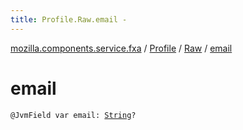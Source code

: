 ```yaml
---
title: Profile.Raw.email - 
---
```


[mozilla.components.service.fxa](../../index.html) / [Profile](../index.html) / [Raw](index.html) / [email](./email.html)

# email

`@JvmField var email: `[`String`](https://kotlinlang.org/api/latest/jvm/stdlib/kotlin/-string/index.html)`?`